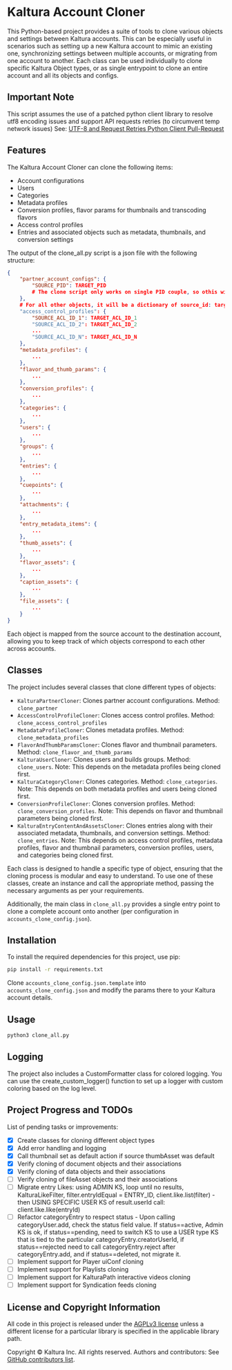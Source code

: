 # Kaltura Account Cloner

This Python-based project provides a suite of tools to clone various objects and settings between Kaltura accounts.
This can be especially useful in scenarios such as setting up a new Kaltura account to mimic an existing one, synchronizing settings between multiple accounts, or migrating from one account to another.
Each class can be used individually to clone specific Kaltura Object types, or as single entrypoint to clone an entire account and all its objects and configs.

## Important Note

This script assumes the use of a patched python client library to resolve utf8 encoding issues and support API requests retries (to circumvent temp network issues)
See: [UTF-8 and Request Retries Python Client Pull-Request](https://github.com/kaltura/clients-generator/pull/943)
## Features

The Kaltura Account Cloner can clone the following items:

- Account configurations
- Users
- Categories
- Metadata profiles
- Conversion profiles, flavor params for thumbnails and transcoding flavors
- Access control profiles
- Entries and associated objects such as metadata, thumbnails, and conversion settings

The output of the clone_all.py script is a json file with the following structure:

```json
{
    "partner_account_configs": {
        "SOURCE_PID": TARGET_PID
        # The clone script only works on single PID couple, so othis will always be a one per clone_all.py execution
    },
    # For all other objects, it will be a dictionary of source_id: target_id 
    "access_control_profiles": {
        "SOURCE_ACL_ID_1": TARGET_ACL_ID_1
        "SOURCE_ACL_ID_2": TARGET_ACL_ID_2
        ...
        "SOURCE_ACL_ID_N": TARGET_ACL_ID_N
    },
    "metadata_profiles": {
        ...
    },
    "flavor_and_thumb_params": {
        ...
    },
    "conversion_profiles": {
        ...
    },
    "categories": {
        ...
    },
    "users": {
        ...
    },
    "groups": {
        ...
    },
    "entries": {
        ...
    },
    "cuepoints": {
        ...
    },
    "attachments": {
        ...
    },
    "entry_metadata_items": {
        ...
    },
    "thumb_assets": {
        ...
    },
    "flavor_assets": {
        ...
    },
    "caption_assets": {
        ...
    },
    "file_assets": {
    	...
    }
}
```

Each object is mapped from the source account to the destination account, allowing you to keep track of which objects correspond to each other across accounts.

## Classes

The project includes several classes that clone different types of objects:

- `KalturaPartnerCloner`: Clones partner account configurations. Method: `clone_partner`
- `AccessControlProfileCloner`: Clones access control profiles. Method: `clone_access_control_profiles`
- `MetadataProfileCloner`: Clones metadata profiles. Method: `clone_metadata_profiles`
- `FlavorAndThumbParamsCloner`: Clones flavor and thumbnail parameters. Method: `clone_flavor_and_thumb_params`
- `KalturaUserCloner`: Clones users and builds groups. Method: `clone_users`. Note: This depends on the metadata profiles being cloned first.
- `KalturaCategoryCloner`: Clones categories. Method: `clone_categories`. Note: This depends on both metadata profiles and users being cloned first.
- `ConversionProfileCloner`: Clones conversion profiles. Method: `clone_conversion_profiles`. Note: This depends on flavor and thumbnail parameters being cloned first.
- `KalturaEntryContentAndAssetsCloner`: Clones entries along with their associated metadata, thumbnails, and conversion settings. Method: `clone_entries`. Note: This depends on access control profiles, metadata profiles, flavor and thumbnail parameters, conversion profiles, users, and categories being cloned first.

Each class is designed to handle a specific type of object, ensuring that the cloning process is modular and easy to understand. To use one of these classes, create an instance and call the appropriate method, passing the necessary arguments as per your requirements.

Additionally, the main class in `clone_all.py` provides a single entry point to clone a complete account onto another (per configuration in `accounts_clone_config.json`).

## Installation

To install the required dependencies for this project, use pip:

```sh
pip install -r requirements.txt
```

Clone `accounts_clone_config.json.template` into `accounts_clone_config.json` and modify the params there to your Kaltura account details.

## Usage

```sh
python3 clone_all.py
```

## Logging

The project also includes a CustomFormatter class for colored logging.
You can use the create_custom_logger() function to set up a logger with custom coloring based on the log level.

## Project Progress and TODOs

List of pending tasks or improvements:

- [x] Create classes for cloning different object types
- [x] Add error handling and logging
- [x] Call thumbnail set as default action if source thumbAsset was default
- [x] Verify cloning of document objects and their associations
- [x] Verify cloning of data objects and their associations
- [ ] Verify cloning of fileAsset objects and their associations
- [ ] Migrate entry Likes: using ADMIN KS, loop until no results, KalturaLikeFilter, filter.entryIdEqual = ENTRY_ID, client.like.list(filter) - then USING SPECIFIC USER KS of result.userId call: client.like.like(entryId)
- [ ] Refactor categoryEntry to respect status - Upon calling categoryUser.add, check the status field value. If status==active, Admin KS is ok, if status==pending, need to switch KS to use a USER type KS that is tied to the particular categoryEntry.creatorUserId, if status==rejected need to call categoryEntry.reject after categoryEntry.add, and if status==deleted, not migrate it.
- [ ] Implement support for Player uiConf cloning
- [ ] Implement support for Playlists cloning
- [ ] Implement support for KalturaPath interactive videos cloning
- [ ] Implement support for Syndication feeds cloning

## License and Copyright Information

All code in this project is released under the [AGPLv3 license](http://www.gnu.org/licenses/agpl-3.0.html) unless a different license for a particular library is specified in the applicable library path.

Copyright © Kaltura Inc. All rights reserved.
Authors and contributors: See [GitHub contributors list](./graphs/contributors).  
